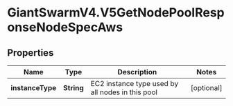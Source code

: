 # GiantSwarmV4.V5GetNodePoolResponseNodeSpecAws

## Properties
Name | Type | Description | Notes
------------ | ------------- | ------------- | -------------
**instanceType** | **String** | EC2 instance type used by all nodes in this pool  | [optional] 


